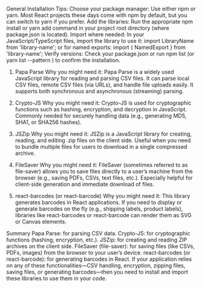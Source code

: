 General Installation Tips:
Choose your package manager: Use either npm or yarn. Most React projects these days come with npm by default, but you can switch to yarn if you prefer.
Add the libraries: Run the appropriate npm install <package-name> or yarn add <package-name> command in your project root directory (where package.json is located).
Import where needed: In your JavaScript/TypeScript files, import the library to use it:
import LibraryName from 'library-name';
or for named exports:
import { NamedExport } from 'library-name';
Verify versions: Check your package.json or run npm list <package-name> (or yarn list --pattern <package-name>) to confirm the installation.

1. Papa Parse
Why you might need it:
Papa Parse is a widely used JavaScript library for reading and parsing CSV files.
It can parse local CSV files, remote CSV files (via URLs), and handle file uploads easily.
It supports both synchronous and asynchronous (streaming) parsing.

2. Crypto-JS
Why you might need it:
Crypto-JS is used for cryptographic functions such as hashing, encryption, and decryption in JavaScript.
Commonly needed for securely handling data (e.g., generating MD5, SHA1, or SHA256 hashes).

3. JSZip
Why you might need it:
JSZip is a JavaScript library for creating, reading, and editing .zip files on the client side.
Useful when you need to bundle multiple files for users to download in a single compressed archive.

4. FileSaver
Why you might need it:
FileSaver (sometimes referred to as file-saver) allows you to save files directly to a user’s machine from the browser (e.g., saving PDFs, CSVs, text files, etc.).
Especially helpful for client-side generation and immediate download of files.

5. react-barcodes (or react-barcode)
Why you might need it:
This library generates barcodes in React applications.
If you need to display or generate barcodes on the fly (e.g., shipping labels, product labels), libraries like react-barcodes or react-barcode can render them as SVG or Canvas elements.

Summary
Papa Parse: for parsing CSV data.
Crypto-JS: for cryptographic functions (hashing, encryption, etc.).
JSZip: for creating and reading ZIP archives on the client side.
FileSaver (file-saver): for saving files (like CSVs, PDFs, images) from the browser to your user’s device.
react-barcodes (or react-barcode): for generating barcodes in React.
If your application relies on any of these functionalities—CSV handling, encryption, zipping files, saving files, or generating barcodes—then you need to install and import these libraries to use them in your code.
